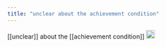 ```yaml
---
title: "unclear about the achievement condition"
---
```


[[unclear]] about the [[achievement condition]]
<img src='https://scrapbox.io/api/pages/nishio-en/en/icon' alt='en.icon' height="19.5"/>